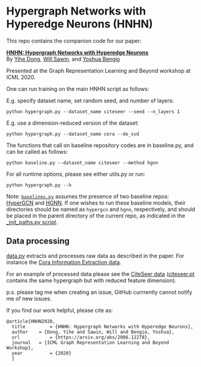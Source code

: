
# Hypergraph Networks with Hyperedge Neurons (HNHN)

This repo contains the companion code for our paper:

[**HNHN: Hypergraph Networks with Hyperedge Neurons**](https://arxiv.org/abs/2006.12278)<br>
By [Yihe Dong](https://yihedong.me/), [Will Sawin](https://williamsawin.com/), and [Yoshua Bengio](https://yoshuabengio.org/)

Presented at the Graph Representation Learning and Beyond workshop at ICML 2020.

One can run training on the main HNHN script as follows:

E.g. specify dataset name, set random seed, and number of layers:

`python hypergraph.py --dataset_name citeseer --seed --n_layers 1`

E.g. use a dimension-reduced version of the dataset:

`python hypergraph.py --dataset_name cora --do_svd`

The functions that call on baseline repository codes are in baseline.py, and can be called as follows:

`python baseline.py --dataset_name citeseer --method hgnn`

For all runtime options, please see either utils.py or run:

`python hypergraph.py --h`

Note:
[`baselines.py`](baselines.py) assumes the presence of two baseline repos: [HyperGCN](https://github.com/malllabiisc/HyperGCN) and [HGNN](https://github.com/iMoonLab/HGNN). If one wishes to run these baseline models, their directories should be named as `hypergcn` and `hgnn`, respectively, and should be placed in the parent directory of the current repo, as indicated in the [_init_paths.py script](_init_paths.py).


## Data processing

[data.py](data.py) extracts and processes raw data as described in the paper. For instance the [Cora Information Extraction data](https://people.cs.umass.edu/mccallum/data.html).

For an example of processed data please see the [CiteSeer data](data/citeseer6cls3703.pt) ([citeseer.pt](data/citeseer.pt) contains the same hypergraph but with reduced feature dimension).

p.s. please tag me when creating an issue, GitHub currrently cannot notify me of new issues.

If you find our work helpful, please cite as:
```
@article{HNHN2020,
  title         = {HNHN: Hypergraph Networks with Hyperedge Neurons},
  author 	= {Dong, Yihe and Sawin, Will and Bengio, Yoshua},
  url       	= {https://arxiv.org/abs/2006.12278},
  journal 	= {ICML Graph Representation Learning and Beyond Workshop},
  year          = {2020}
  }
```
